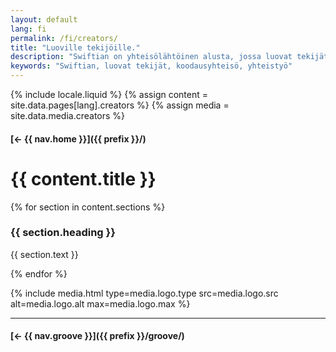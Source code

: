 ```yaml
---
layout: default
lang: fi
permalink: /fi/creators/
title: "Luoville tekijöille."
description: "Swiftian on yhteisölähtöinen alusta, jossa luovat tekijät voivat oppia, jakaa ja innovoida yhdessä."
keywords: "Swiftian, luovat tekijät, koodausyhteisö, yhteistyö"
---
```



{% include locale.liquid %}
{% assign content = site.data.pages[lang].creators %}
{% assign media = site.data.media.creators %}

#### [← {{ nav.home }}]({{ prefix }}/)

# {{ content.title }}

{% for section in content.sections %}
### {{ section.heading }}
{{ section.text }}

{% endfor %}

{% include media.html
  type=media.logo.type
  src=media.logo.src
  alt=media.logo.alt
  max=media.logo.max
%}

---

#### [← {{ nav.groove }}]({{ prefix }}/groove/)